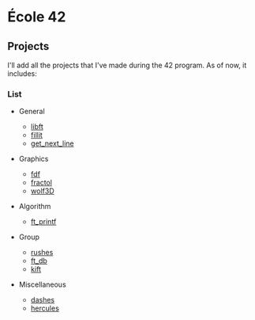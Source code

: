 # École 42

## Projects

I'll add all the projects that I've made during the 42 program.
As of now, it includes:

### List

* General
	- [libft](https://github.com/jraleman/42_Libft)
	- [fillit](https://github.com/jraleman/42_Fillit)
	- [get_next_line](https://github.com/jraleman/42_get_next_line)

* Graphics
	- [fdf](https://github.com/jraleman/42_FDF/)
	- [fractol](https://github.com/jraleman/42_Fractol/)
	- [wolf3D](https://github.com/jraleman/42_Wolf3d/)

* Algorithm
	- [ft_printf](https://github.com/jraleman/42_ft_printf/)

* Group
	- [rushes](https://github.com/jraleman/42_Rushes/)
	- [ft_db](https://github.com/jraleman/42_ft_db/)
	- [kift](https://github.com/jraleman/42_Kift/)

* Miscellaneous
	- [dashes](https://github.com/jraleman/42_Dashes/)
	- [hercules](https://github.com/jraleman/42_Hercules/)
